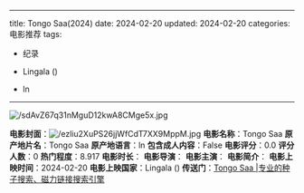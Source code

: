 
---
title: Tongo Saa(2024)
date: 2024-02-20
updated: 2024-02-20
categories: 电影推荐
tags:

- 纪录

- Lingala ()
- ln
---

<img src="https://image.tmdb.org/t/p/original/sdAvZ67q31nMguD12kwA8CMge5x.jpg" alt="/sdAvZ67q31nMguD12kwA8CMge5x.jpg" title="/sdAvZ67q31nMguD12kwA8CMge5x.jpg">

**电影封面**：<img src="https://image.tmdb.org/t/p/w200/ezliu2XuPS26jjWfCdT7XX9MppM.jpg" alt="/ezliu2XuPS26jjWfCdT7XX9MppM.jpg" title="/ezliu2XuPS26jjWfCdT7XX9MppM.jpg">
**电影名称**：Tongo Saa
**原产地片名**：Tongo Saa
**原产地语言**：ln
**包含成人内容**：False
**电影评分**：0.0
**评分人数**：0
**热门程度**：8.917
**电影时长**：
**电影导演**：
**电影主演**：
**电影简介**：
**电影上映时间**：2024-02-20
**电影上映国家**：Lingala ()
**传送门**：[Tongo Saa |专业的种子搜索、磁力链接搜索引擎](https://movie.amd794.com:2083/?search=Tongo%20Saa&ordering=&mode=match_phrase&page_size=10&page=1)

